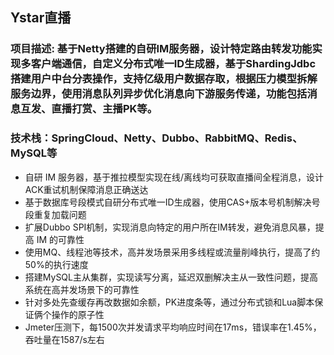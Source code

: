 ## Ystar直播

### 项目描述: 基于Netty搭建的自研IM服务器，设计特定路由转发功能实现多客户端通信，自定义分布式唯一ID生成器，基于ShardingJdbc搭建用户中台分表操作，支持亿级用户数据存取，根据压力模型拆解服务边界，使用消息队列异步优化消息向下游服务传递，功能包括消息互发、直播打赏、主播PK等。

### 技术栈：SpringCloud、Netty、Dubbo、RabbitMQ、Redis、MySQL等
- 自研 IM 服务器，基于推拉模型实现在线/离线均可获取直播间全程消息，设计ACK重试机制保障消息正确送达
- 基于数据库号段模式自研分布式唯一ID生成器，使用CAS+版本号机制解决号段重复加载问题
- 扩展Dubbo SPI机制，实现消息向特定的用户所在IM转发，避免消息风暴，提高 IM 的可靠性
- 使用MQ、线程池等技术，高并发场景采用多线程或流量削峰执行，提高了约50%的执行速度
- 搭建MySQL主从集群，实现读写分离，延迟双删解决主从一致性问题，提高系统在高并发场景下的可靠性
- 针对多处先查缓存再改数据如余额，PK进度条等，通过分布式锁和Lua脚本保证俩个操作的原子性
- Jmeter压测下，每1500次并发请求平均响应时间在17ms，错误率在1.45%，吞吐量在1587/s左右

